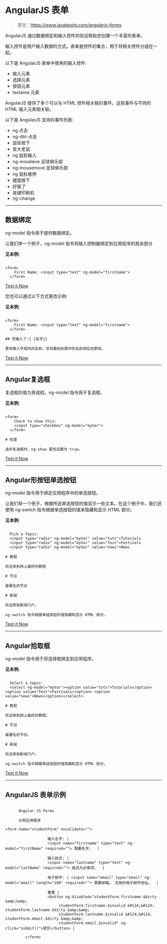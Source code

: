 # AngularJS 表单

> 原文：<https://www.javatpoint.com/angularjs-forms>

AngularJS 通过数据绑定和输入控件的验证帮助您创建一个丰富的表单。

输入控件是用户输入数据的方式。表单是控件的集合，用于将相关控件分组在一起。

以下是 AngularJS 表单中使用的输入控件:

*   输入元素
*   选择元素
*   按钮元素
*   textarea 元素

AngularJS 提供了多个可以与 HTML 控件相关联的事件。这些事件与不同的 HTML 输入元素相关联。

以下是 AngularJS 支持的事件列表:

*   ng 点击
*   ng-dbl-点击
*   鼠标按下
*   吴大老鼠
*   ng 鼠标输入
*   ng-moueleve 足球俱乐部
*   ng-mousemove 足球俱乐部
*   ng 鼠标悬停
*   键盘按下
*   好极了
*   吴键印刷机
*   ng-change

* * *

## 数据绑定

ng-model 指令用于提供数据绑定。

让我们举一个例子，ng-model 指令将输入控制器绑定到应用程序的其余部分

**见本例:**

```

<form>
    First Name: <input type="text" ng-model="firstname">
  </form>

```

[Test it Now](https://www.javatpoint.com/oprweb/test.jsp?filename=angularforms1)

您也可以通过以下方式更改示例:

**见本例:**

```

<form>
    First Name: <input type="text" ng-model="firstname">
  </form>

## 您输入了:{ {名字}}

更改输入字段内的名称，您将看到标题中的名称相应地更改。

```

[Test it Now](https://www.javatpoint.com/oprweb/test.jsp?filename=angularforms2)

* * *

## Angular复选框

复选框的值为真或假。ng-model 指令用于复选框。

**见本例:**

```

<form>
    Check to show this:
    <input type="checkbox" ng-model="myVar">
  </form>

# 检查

选中复选框时，ng-show 属性设置为 true。

```

[Test it Now](https://www.javatpoint.com/oprweb/test.jsp?filename=angularforms3)

* * *

## Angular形按钮单选按钮

ng-model 指令用于绑定应用程序中的单选按钮。

让我们举一个例子，根据所选单选按钮的值显示一些文本。在这个例子中，我们还使用 ng-switch 指令根据单选按钮的值来隐藏和显示 HTML 部分。

**见本例:**

```

  Pick a topic:
  <input type="radio" ng-model="myVar" value="tuts">Tutorials
  <input type="radio" ng-model="myVar" value="fest">Festivals
  <input type="radio" ng-model="myVar" value="news">News

# 教程

欢迎来到网上最好的教程

# 节日

最著名的节日

# 新闻

欢迎来到新闻门户。

ng-switch 指令根据单选按钮的值隐藏和显示 HTML 部分。

```

[Test it Now](https://www.javatpoint.com/oprweb/test.jsp?filename=angularforms4)

* * *

## Angular拾取框

ng-model 指令用于将选择框绑定到应用程序。

**见本例:**

```

  Select a topic:
  <select ng-model="myVar"><option value="tuts">Tutorials</option> <option value="fest">Festivals</option> <option value="news">News</option></select> 

# 教程

欢迎来到网上最好的教程。

# 节日

最著名的节日。

# 新闻

欢迎来到新闻门户。

ng-switch 指令根据单选按钮的值隐藏和显示 HTML 部分。

```

[Test it Now](https://www.javatpoint.com/oprweb/test.jsp?filename=angularforms5)

* * *

## AngularJS 表单示例

```

      Angular JS Forms

      示例应用程序

<form name="studentForm" novalidate="">

                   输入名字: |
                   <input name="firstname" type="text" ng-model="firstName" required=""> 需要名字。  |

                   输入姓氏: |
                   <input name="lastname" type="text" ng-model="lastName" required=""> 姓氏为必填项。  |

                   电子邮件: | <input name="email" type="email" ng-model="email" length="100" required=""> 需要邮箱。 无效的电子邮件地址。  |

                   重置 |
                   <button ng-disabled="studentForm.firstname.$dirty &amp;&amp;
                        studentForm.firstname.$invalid &#124;&#124; studentForm.lastname.$dirty &amp;&amp;
                        studentForm.lastname.$invalid &#124;&#124; studentForm.email.$dirty &amp;&amp;
                        studentForm.email.$invalid" ng-click="submit()">提交</button> |

         </form>

```